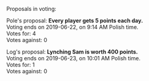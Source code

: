 Proposals in voting:

Pole's proposal: **Every player gets 5 points each day.**  
Voting ends on 2019-06-22, on 9:14 AM Polish time.  
Votes for: 4  
Votes against: 0

Log's proposal: **Lynching Sam is worth 400 points.**  
Voting ends on 2019-06-23, on 10:01 AM Polish time.  
Votes for: 1  
Votes against: 0
